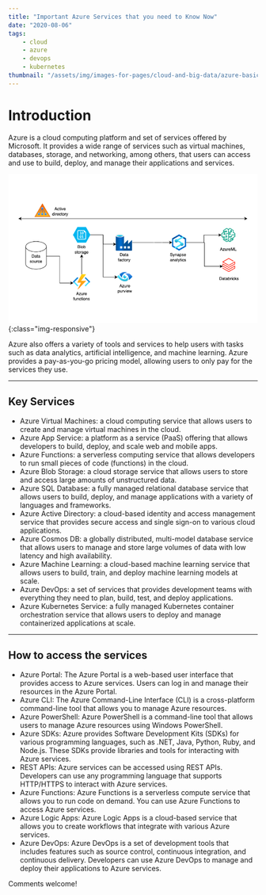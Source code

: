 ```yaml
---
title: "Important Azure Services that you need to Know Now"
date: "2020-08-06"
tags:
    - cloud
    - azure
    - devops
    - kubernetes
thumbnail: "/assets/img/images-for-pages/cloud-and-big-data/azure-basic-arch.png"
---
```

# Introduction
Azure is a cloud computing platform and set of services offered by Microsoft. It provides a wide range of services such as virtual machines, databases, storage, and networking, among others, that users can access and use to build, deploy, and manage their applications and services. 

![Azure Basic Architecture](/assets/img/images-for-pages/cloud-and-big-data/azure-basic-arch.png){:class="img-responsive"}

Azure also offers a variety of tools and services to help users with tasks such as data analytics, artificial intelligence, and machine learning. Azure provides a pay-as-you-go pricing model, allowing users to only pay for the services they use.

---

## Key Services
- Azure Virtual Machines: a cloud computing service that allows users to create and manage virtual machines in the cloud.
- Azure App Service: a platform as a service (PaaS) offering that allows developers to build, deploy, and scale web and mobile apps.
- Azure Functions: a serverless computing service that allows developers to run small pieces of code (functions) in the cloud.
- Azure Blob Storage: a cloud storage service that allows users to store and access large amounts of unstructured data.
- Azure SQL Database: a fully managed relational database service that allows users to build, deploy, and manage applications with a variety of languages and frameworks.
- Azure Active Directory: a cloud-based identity and access management service that provides secure access and single sign-on to various cloud applications.
- Azure Cosmos DB: a globally distributed, multi-model database service that allows users to manage and store large volumes of data with low latency and high availability.
- Azure Machine Learning: a cloud-based machine learning service that allows users to build, train, and deploy machine learning models at scale.
- Azure DevOps: a set of services that provides development teams with everything they need to plan, build, test, and deploy applications.
- Azure Kubernetes Service: a fully managed Kubernetes container orchestration service that allows users to deploy and manage containerized applications at scale.

---

## How to access the services
- Azure Portal: The Azure Portal is a web-based user interface that provides access to Azure services. Users can log in and manage their resources in the Azure Portal.
- Azure CLI: The Azure Command-Line Interface (CLI) is a cross-platform command-line tool that allows you to manage Azure resources.
- Azure PowerShell: Azure PowerShell is a command-line tool that allows users to manage Azure resources using Windows PowerShell.
- Azure SDKs: Azure provides Software Development Kits (SDKs) for various programming languages, such as .NET, Java, Python, Ruby, and Node.js. These SDKs provide libraries and tools for interacting with Azure services.
- REST APIs: Azure services can be accessed using REST APIs. Developers can use any programming language that supports HTTP/HTTPS to interact with Azure services.
- Azure Functions: Azure Functions is a serverless compute service that allows you to run code on demand. You can use Azure Functions to access Azure services.
- Azure Logic Apps: Azure Logic Apps is a cloud-based service that allows you to create workflows that integrate with various Azure services.
- Azure DevOps: Azure DevOps is a set of development tools that includes features such as source control, continuous integration, and continuous delivery. Developers can use Azure DevOps to manage and deploy their applications to Azure services.

Comments welcome!